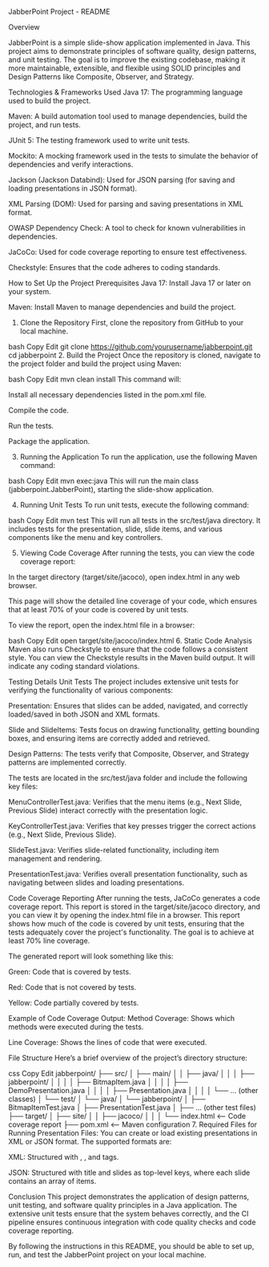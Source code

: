 JabberPoint Project - README

Overview

JabberPoint is a simple slide-show application implemented in Java. This project aims to demonstrate principles of software quality, design patterns, and unit testing. The goal is to improve the existing codebase, making it more maintainable, extensible, and flexible using SOLID principles and Design Patterns like Composite, Observer, and Strategy.

Technologies & Frameworks Used
Java 17: The programming language used to build the project.

Maven: A build automation tool used to manage dependencies, build the project, and run tests.

JUnit 5: The testing framework used to write unit tests.

Mockito: A mocking framework used in the tests to simulate the behavior of dependencies and verify interactions.

Jackson (Jackson Databind): Used for JSON parsing (for saving and loading presentations in JSON format).

XML Parsing (DOM): Used for parsing and saving presentations in XML format.

OWASP Dependency Check: A tool to check for known vulnerabilities in dependencies.

JaCoCo: Used for code coverage reporting to ensure test effectiveness.

Checkstyle: Ensures that the code adheres to coding standards.

How to Set Up the Project
Prerequisites
Java 17: Install Java 17 or later on your system.

Maven: Install Maven to manage dependencies and build the project.

1. Clone the Repository
First, clone the repository from GitHub to your local machine.

bash
Copy
Edit
git clone https://github.com/yourusername/jabberpoint.git
cd jabberpoint
2. Build the Project
Once the repository is cloned, navigate to the project folder and build the project using Maven:

bash
Copy
Edit
mvn clean install
This command will:

Install all necessary dependencies listed in the pom.xml file.

Compile the code.

Run the tests.

Package the application.

3. Running the Application
To run the application, use the following Maven command:

bash
Copy
Edit
mvn exec:java
This will run the main class (jabberpoint.JabberPoint), starting the slide-show application.

4. Running Unit Tests
To run unit tests, execute the following command:

bash
Copy
Edit
mvn test
This will run all tests in the src/test/java directory. It includes tests for the presentation, slide, slide items, and various components like the menu and key controllers.

5. Viewing Code Coverage
After running the tests, you can view the code coverage report:

In the target directory (target/site/jacoco), open index.html in any web browser.

This page will show the detailed line coverage of your code, which ensures that at least 70% of your code is covered by unit tests.

To view the report, open the index.html file in a browser:

bash
Copy
Edit
open target/site/jacoco/index.html
6. Static Code Analysis
Maven also runs Checkstyle to ensure that the code follows a consistent style. You can view the Checkstyle results in the Maven build output. It will indicate any coding standard violations.

Testing Details
Unit Tests
The project includes extensive unit tests for verifying the functionality of various components:

Presentation: Ensures that slides can be added, navigated, and correctly loaded/saved in both JSON and XML formats.

Slide and SlideItems: Tests focus on drawing functionality, getting bounding boxes, and ensuring items are correctly added and retrieved.

Design Patterns: The tests verify that Composite, Observer, and Strategy patterns are implemented correctly.

The tests are located in the src/test/java folder and include the following key files:

MenuControllerTest.java: Verifies that the menu items (e.g., Next Slide, Previous Slide) interact correctly with the presentation logic.

KeyControllerTest.java: Verifies that key presses trigger the correct actions (e.g., Next Slide, Previous Slide).

SlideTest.java: Verifies slide-related functionality, including item management and rendering.

PresentationTest.java: Verifies overall presentation functionality, such as navigating between slides and loading presentations.

Code Coverage Reporting
After running the tests, JaCoCo generates a code coverage report. This report is stored in the target/site/jacoco directory, and you can view it by opening the index.html file in a browser. This report shows how much of the code is covered by unit tests, ensuring that the tests adequately cover the project's functionality. The goal is to achieve at least 70% line coverage.

The generated report will look something like this:

Green: Code that is covered by tests.

Red: Code that is not covered by tests.

Yellow: Code partially covered by tests.

Example of Code Coverage Output:
Method Coverage: Shows which methods were executed during the tests.

Line Coverage: Shows the lines of code that were executed.

File Structure
Here’s a brief overview of the project’s directory structure:

css
Copy
Edit
jabberpoint/
├── src/
│   ├── main/
│   │   ├── java/
│   │   │   ├── jabberpoint/
│   │   │   │   ├── BitmapItem.java
│   │   │   │   ├── DemoPresentation.java
│   │   │   │   ├── Presentation.java
│   │   │   │   └── ... (other classes)
│   └── test/
│       └── java/
│           └── jabberpoint/
│               ├── BitmapItemTest.java
│               ├── PresentationTest.java
│               ├── ... (other test files)
├── target/
│   ├── site/
│   │   ├── jacoco/
│   │   │   └── index.html  <-- Code coverage report
├── pom.xml  <-- Maven configuration
7. Required Files for Running
Presentation Files: You can create or load existing presentations in XML or JSON format. The supported formats are:

XML: Structured with <presentation>, <slide>, and <item> tags.

JSON: Structured with title and slides as top-level keys, where each slide contains an array of items.

Conclusion
This project demonstrates the application of design patterns, unit testing, and software quality principles in a Java application. The extensive unit tests ensure that the system behaves correctly, and the CI pipeline ensures continuous integration with code quality checks and code coverage reporting.

By following the instructions in this README, you should be able to set up, run, and test the JabberPoint project on your local machine.
